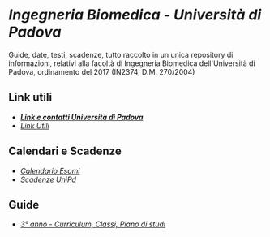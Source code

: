 # *Ingegneria Biomedica - Università di Padova*
Guide, date, testi, scadenze, tutto raccolto in un unica repository di informazioni, relativi alla facoltà di Ingegneria Biomedica dell'Università di Padova, ordinamento del 2017 (IN2374, D.M. 270/2004)



## Link utili
- ***[Link e contatti Università di Padova](/Guide/Link%20e%20Contatti%20Unipd.md)***
- *[Link Utili](/Guide/Link%20utili.md)*

## Calendari e Scadenze
- *[Calendario Esami](/Calendari/Calendario%20Esami.md)*
- *[Scadenze UniPd](/Calendari/Scadenze%20UniPd.md)*
## Guide
- *[3° anno - Curriculum, Classi, Piano di studi](/Guide/Curriculum%20e%20Classi.md)*
